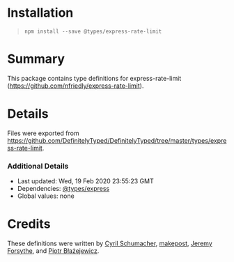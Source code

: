 # Installation
> `npm install --save @types/express-rate-limit`

# Summary
This package contains type definitions for express-rate-limit (https://github.com/nfriedly/express-rate-limit).

# Details
Files were exported from https://github.com/DefinitelyTyped/DefinitelyTyped/tree/master/types/express-rate-limit.

### Additional Details
 * Last updated: Wed, 19 Feb 2020 23:55:23 GMT
 * Dependencies: [@types/express](https://npmjs.com/package/@types/express)
 * Global values: none

# Credits
These definitions were written by [Cyril Schumacher](https://github.com/cyrilschumacher), [makepost](https://github.com/makepost), [Jeremy Forsythe](https://github.com/jdforsythe), and [Piotr Błażejewicz](https://github.com/peterblazejewicz).
